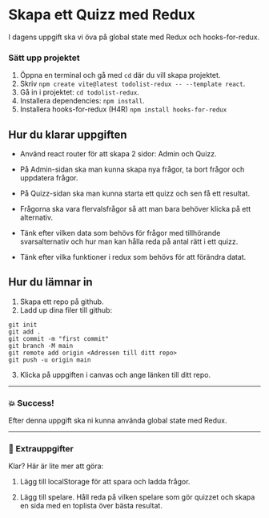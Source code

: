 # Skapa ett Quizz med Redux

I dagens uppgift ska vi öva på global state med Redux och hooks-for-redux.

### Sätt upp projektet

1. Öppna en terminal och gå med `cd` där du vill skapa projektet.
2. Skriv `npm create vite@latest todolist-redux -- --template react`.
3. Gå in i projektet: `cd todolist-redux`.
4. Installera dependencies: `npm install`.
5. Installera hooks-for-redux (H4R) `npm install hooks-for-redux`

## Hur du klarar uppgiften

- Använd react router för att skapa 2 sidor: Admin och Quizz.

- På Admin-sidan ska man kunna skapa nya frågor, ta bort frågor och uppdatera frågor.

- På Quizz-sidan ska man kunna starta ett quizz och sen få ett resultat.

- Frågorna ska vara flervalsfrågor så att man bara behöver klicka på ett alternativ.

- Tänk efter vilken data som behövs för frågor med tillhörande svarsalternativ och hur man kan hålla reda på antal
  rätt i ett quizz.

- Tänk efter vilka funktioner i redux som behövs för att förändra datat.

## Hur du lämnar in

1. Skapa ett repo på github.
2. Ladd up dina filer till github:

```
git init
git add .
git commit -m "first commit"
git branch -M main
git remote add origin <Adressen till ditt repo>
git push -u origin main
```

3. Klicka på uppgiften i canvas och ange länken till ditt repo.

---

### :boom: Success!

Efter denna uppgift ska ni kunna använda global state med Redux.

---

### :runner: Extrauppgifter

Klar? Här är lite mer att göra:

1. Lägg till localStorage för att spara och ladda frågor.

1. Lägg till spelare. Håll reda på vilken spelare som gör quizzet och skapa en sida med en toplista
   över bästa resultat.

